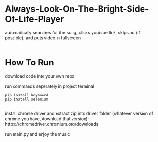 # Always-Look-On-The-Bright-Side-Of-Life-Player

automatically searches for the song, clicks youtube link, skips ad (if possible), and puts video in fullscreen
<br>
<br>
# How To Run
download code into your own repo
<br>
<br>
run commands seperately in project terminal
<br>
```
pip install keyboard
pip install selenium
```
<br>
install chrome driver and extract zip into driver folder (whatever version of chrome you have, download that version): https://chromedriver.chromium.org/downloads
<br>
<br>
run main.py and enjoy the music
